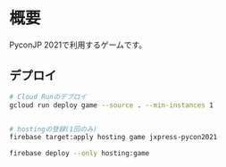 # 概要

PyconJP 2021で利用するゲームです。

## デプロイ


```bash
# Cloud Runのデプロイ
gcloud run deploy game --source . --min-instances 1


# hostingの登録(1回のみ)
firebase target:apply hosting game jxpress-pycon2021

firebase deploy --only hosting:game

```
